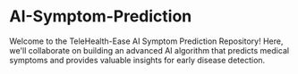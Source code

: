 # AI-Symptom-Prediction
 Welcome to the TeleHealth-Ease AI Symptom Prediction Repository! Here, we'll collaborate on building an advanced AI algorithm that predicts medical symptoms and provides valuable insights for early disease detection.
